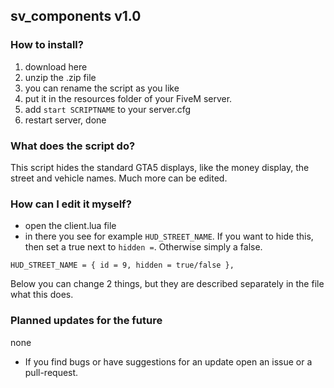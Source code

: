 ## sv_components v1.0

### How to install?
1. download here
2. unzip the .zip file
3. you can rename the script as you like
4. put it in the resources folder of your FiveM server.
5. add `start SCRIPTNAME` to your server.cfg
6. restart server, done

### What does the script do?
This script hides the standard GTA5 displays, like the money display, the street and vehicle names. Much more can be edited.

### How can I edit it myself?
- open the client.lua file
- in there you see for example `HUD_STREET_NAME`. If you want to hide this, then set a true next to `hidden =`. Otherwise simply a false.

```HUD_STREET_NAME = { id = 9, hidden = true/false },```

Below you can change 2 things, but they are described separately in the file what this does.


### Planned updates for the future
none

- If you find bugs or have suggestions for an update open an issue or a pull-request.